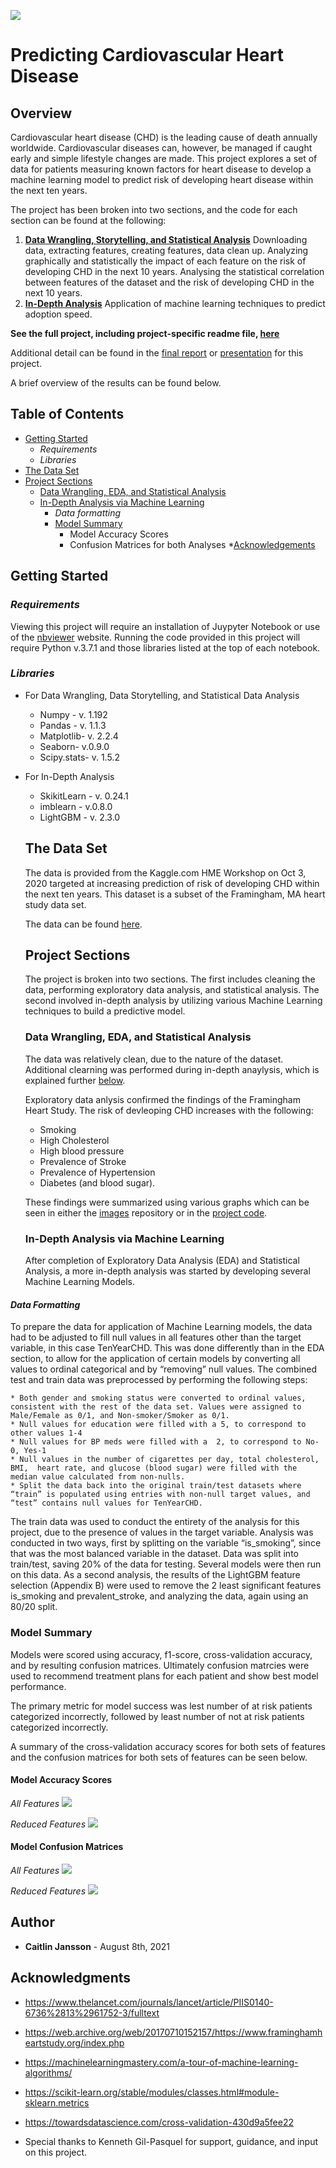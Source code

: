 ![](assets/readme-20fbeb24.jpg)

# **Predicting Cardiovascular Heart Disease<span>**

## <span>Overview<span>
Cardiovascular heart disease (CHD) is the leading cause of death annually worldwide. Cardiovascular diseases can, however, be managed if caught early and simple lifestyle changes are made. This project explores a set of data for patients measuring known factors for heart disease to develop a machine learning model to predict risk of developing heart disease within the next ten years.

The project has been broken into two sections, and the code for each section can be found at the following:
1. **[Data Wrangling, Storytelling, and Statistical Analysis](https://github.com/CJEJansson/Springboard_Projects/blob/master/Predicting%20Cardivascular%20Heart%20Disease/Predicting%20CHD%20-%20In-Depth%20Analysis.ipynb)** Downloading data, extracting features, creating features, data clean up. Analyzing graphically and statistically the impact of each feature on the risk of developing CHD in the next 10 years. Analysing the statistical correlation between features of the dataset and the risk of developing CHD in the next 10 years.
2. **[In-Depth Analysis](https://github.com/CJEJansson/Springboard_Projects/blob/master/Predicting%20Cardivascular%20Heart%20Disease/Predicting%20Cardiovascular%20Disease.ipynb)** Application of machine learning techniques to predict adoption speed.

**See the full project, including project-specific readme file, [here](https://github.com/CJEJansson/Springboard_Projects/tree/master/Predicting%20Cardivascular%20Heart%20Disease)**

Additional detail can be found in the [final report](https://github.com/CJEJansson/Springboard_Projects/blob/master/Predicting%20Cardivascular%20Heart%20Disease/Reports/Predicting%20Cardiovascular%20Heart%20Disease.pdf) or [presentation](https://github.com/CJEJansson/Springboard_Projects/blob/master/Predicting%20Cardivascular%20Heart%20Disease/Presentations/Predicting%20Cardiovascular%20Heart%20Disease%20-%20Final%20Presentation.pdf) for this project.

A brief overview of the results can be found below.


## <span>**Table of Contents**<span>
* [Getting Started](#GettingStarted)
  * *Requirements*
  * *Libraries*
* [The Data Set](#DataSet)
* [Project Sections](#ProjectSections)
  * [Data Wrangling, EDA, and Statistical Analysis](#DataEDA)
  * [In-Depth Analysis via Machine Learning](#models)
    * *Data formatting*
    * [Model Summary](#ModelSummary)
      * Model Accuracy Scores
      * Confusion Matrices for both Analyses
*[Acknowledgements](#Acknowledgements)


## <span>**Getting Started**<span> <a name ="GettingStarted"></a>
### <span>*Requirements*<span>

Viewing this project will require an installation of Juypyter Notebook or use of the [nbviewer](https://nbviewer.jupyter.org/) website. Running the code provided in this project will require Python v.3.7.1 and those libraries listed at the top of each notebook.

### <span>*Libraries*<span>
* For Data Wrangling, Data Storytelling, and Statistical Data Analysis
  * Numpy - v. 1.192
  * Pandas - v. 1.1.3
  * Matplotlib- v. 2.2.4
  * Seaborn- v.0.9.0
  * Scipy.stats- v. 1.5.2

* For In-Depth Analysis
  * SkikitLearn - v. 0.24.1
  * imblearn - v.0.8.0
  * LightGBM - v. 2.3.0


  <a name ="DataSet"></a>
  ## <span>The Data Set<span>
  The data is provided from the Kaggle.com HME Workshop on Oct 3, 2020  targeted at increasing prediction of risk of developing CHD within the next ten years. This dataset is a subset of the Framingham, MA heart study data set.

  The data can be found [here](https://www.kaggle.com/christofel04/cardiovascular-study-dataset-predict-heart-disea).


  <a name ="ProjectSections"></a>
  ## <span>Project Sections<span>
  The project is broken into two sections. The first includes cleaning the data, performing exploratory data analysis, and statistical analysis. The second involved in-depth analysis by utilizing various Machine Learning techniques to build a predictive model.


  <a name ="DataEDA"></a>
  ### <span>Data Wrangling, EDA, and Statistical Analysis<span>
  The data was relatively clean, due to the nature of the dataset. Additional clearning was performed during in-depth anaylysis, which is explained further [below](#models).

  Exploratory data anlysis confirmed the findings of the Framingham Heart Study. The risk of devleoping CHD increases with the following:
  * Smoking
  * High Cholesterol
  * High blood pressure
  * Prevalence of Stroke
  * Prevalence of Hypertension
  * Diabetes (and blood sugar).

  These findings were summarized using various graphs which can be seen in either the [images](https://github.com/CJEJansson/Springboard_Projects/tree/master/Predicting%20Cardivascular%20Heart%20Disease/images) repository or in the [project code](https://github.com/CJEJansson/Springboard_Projects/blob/master/Predicting%20Cardivascular%20Heart%20Disease/Predicting%20Cardiovascular%20Disease.ipynb).


  <a name ="models"></a>
  ### <span>In-Depth Analysis via Machine Learning<span>
  After completion of Exploratory Data Analysis (EDA) and Statistical Analysis, a more in-depth analysis was started by developing several Machine Learning Models.

#### <span>*Data Formatting*<span>

  To prepare the data for application of Machine Learning models, the data had to be adjusted to fill null values in all features other than the target variable, in this case TenYearCHD.  This was done differently than in the EDA section, to allow for the application of certain models by converting all values to ordinal categorical and by “removing” null values. The combined test and train data was preprocessed by performing the following steps:

    * Both gender and smoking status were converted to ordinal values, consistent with the rest of the data set. Values were assigned to Male/Female as 0/1, and Non-smoker/Smoker as 0/1.
    * Null values for education were filled with a 5, to correspond to other values 1-4
    * Null values for BP meds were filled with a  2, to correspond to No-0, Yes-1
    * Null values in the number of cigarettes per day, total cholesterol, BMI,  heart rate, and glucose (blood sugar) were filled with the median value calculated from non-nulls.
    * Split the data back into the original train/test datasets where “train” is populated using entries with non-null target values, and “test” contains null values for TenYearCHD.

The train data was used to conduct the entirety of the analysis for this project, due to the presence of values in the target variable. Analysis was conducted in two ways, first by splitting on the variable “is_smoking”, since that was the most balanced variable in the dataset. Data was split into train/test, saving 20% of the data for testing. Several models were then run on this data.  As a second analysis, the results of the LightGBM feature selection (Appendix B) were used to remove the 2 least significant features is_smoking and prevalent_stroke, and analyzing the data, again using an 80/20 split.

<a name ="ModelSummary"></a>
### <span>Model Summary<span>
Models were scored using accuracy, f1-score, cross-validation accuracy, and by resulting confusion matrices.
Ultimately confusion matrcies were used to recommend treatment plans for each patient and show best model performance.

The primary metric for model success was lest number of at risk patients categorized incorrectly, followed by least number of not at risk patients categorized incorrectly.

A summary of the cross-validation accuracy scores for both sets of features and the confusion matrices for both sets of features can be seen below.

#### <span>Model Accuracy Scores<span>

*All Features*
![](assets/readme-953a8f34.png)

*Reduced Features*
![](assets/readme-a262436d.png)

#### <span>Model Confusion Matrices<span>

*All Features*
![](assets/readme-cbc02744.png)

*Reduced Features*
![](assets/readme-c133e2c7.png)


<a name ="Acknowledgements"></a>
## <span>Author<span>

* **Caitlin Jansson** - August 8th, 2021

## <span>Acknowledgments <span>

  * https://www.thelancet.com/journals/lancet/article/PIIS0140-6736%2813%2961752-3/fulltext
  * https://web.archive.org/web/20170710152157/https://www.framinghamheartstudy.org/index.php
  * https://machinelearningmastery.com/a-tour-of-machine-learning-algorithms/
  * https://scikit-learn.org/stable/modules/classes.html#module-sklearn.metrics
  * https://towardsdatascience.com/cross-validation-430d9a5fee22

* Special thanks to Kenneth Gil-Pasquel for support, guidance, and input on this project.
